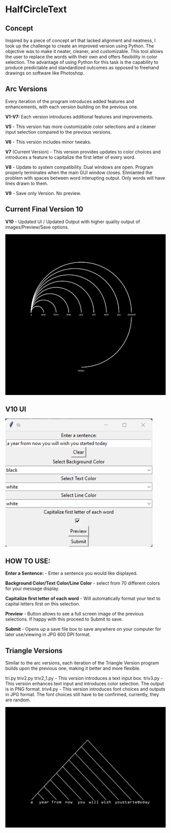 # HalfCircleText

## Concept

Inspired by a piece of concept art that lacked alignment and neatness, I took up the challenge to create an improved version using Python. The objective was to make it neater, cleaner, and customizable. This tool allows the user to replace the words with their own and offers flexibility in color selection. The advantage of using Python for this task is the capability to produce predictable and standardized outcomes as opposed to freehand drawings on software like Photoshop.

## Arc Versions

Every iteration of the program introduces added features and enhancements, with each version building on the previous one.

**V1-V7:** Each version introduces additional features and improvements.

**V5** - This version has more customizable color selections and a cleaner input selection compared to the previous versions.

**V6** - This version includes minor tweaks.

**V7** (Current Version) - This version provides updates to color choices and introduces a feature to capitalize the first letter of every word.

**V8** - Update to system compatibility. Dual windows are open. Program properly terminates when the main GUI window closes. Elimianted the problem with spaces between word interupting output. Only words will have lines drawn to them.

**V9** - Save only Version. No preview.

## Current Final Version 10

**V10** - Updated UI / Updated Output with higher quality output of images/Preview/Save options.


![Version 10 - Current final working version](output.jpg)

## V10 UI
![UI v10](UI.png)

## HOW TO USE: ##

**Enter a Sentence:** - Enter a sentence you would like displayed.

**Background Color/Text Color/Line Color** - select from 70 different colors for your message display.

**Capitalize first letter of each word** - Will automatically format your text to capital letters first on this selection.

**Preview** - Button allows to see a full screen image of the previous selections. If happy with this proceed to Submit to save.

**Submit** - Opens up a save file box to save anywhere on your computer for later use/viewing in JPG 600 DPI format. 

## Triangle Versions

Similar to the arc versions, each iteration of the Triangle Version program builds upon the previous one, making it better and more flexible.

tri.py
triv2.py
triv2_1.py - This version introduces a text input box.
triv3.py - This version enhances text input and introduces color selection. The output is in PNG format.
triv4.py - This version introduces font choices and outputs in JPG format. The font choices still have to be confirmed, currently, they are random.

![Triangle Version 4](trioutputv4.jpg)
